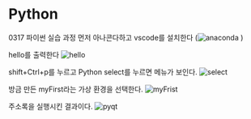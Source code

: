 # Python
0317 파이썬 실습 과정
먼저 아나콘다하고 vscode를 설치한다
(![anaconda](https://github.com/user-attachments/assets/df586702-9a94-4706-a226-d13194d14633)
)

hello를 출력한다
![hello](https://github.com/user-attachments/assets/e3a8be11-4885-4413-adf4-fe338632158f)

shift+Ctrl+p를 누르고 Python select를 누르면 메뉴가 보인다.
![select](https://github.com/user-attachments/assets/d3b346c1-6a1c-4f66-955b-75551bce6853)

방금 만든 myFirst라는 가상 환경을 선택한다.
![myFrist](https://github.com/user-attachments/assets/0249e755-12dc-4520-a08d-03589a22541d)

주소록을 실행시킨 결과이다.
![pyqt](https://github.com/user-attachments/assets/9c40487e-7086-483a-a16e-4a1f449693dc)



